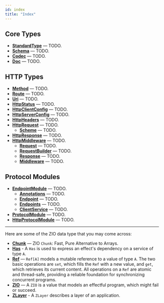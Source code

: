 ```yaml
---
id: index
title: "Index"
---
```


<!--
NOTE: These are ordered so that those with no dependencies are at the top and the ones with the most dependencies are at
the bottom.
-->

## Core Types

 - **[StandardType](standardtype.md)** — TODO.
 - **[Schema](schema.md)** — TODO.
 - **[Codec](codec.md)** — TODO.
 - **[Doc](doc.md)** — TODO.

## HTTP Types

 - **[Method](http/method.md)** — TODO.
 - **[Route](http/route.md)** — TODO.
 - **[Uri](http/uri.md)** — TODO.
 - **[HttpStatus](http/httpstatus.md)** — TODO.
 - **[HttpClientConfig](http/httpclientconfig.md)** — TODO.
 - **[HttpServerConfig](http/httpserverconfig.md)** — TODO.
 - **[HttpHeaders](http/httpheaders.md)** — TODO.
 - **[HttpRequest](http/httprequest.md)** — TODO.
   - **[Scheme](http/scheme.md)** — TODO.
 - **[HttpResponse](http/httpresponse.md)** — TODO.
 - **[HttpMiddleware](http/httpmiddleware.md)** — TODO.
   - **[Request](http/request.md)** — TODO.
   - **[RequestBuilder](http/requestbuilder.md)** — TODO.
   - **[Response](http/response.md)** — TODO.
   - **[Middleware](http/middleware.md)** — TODO.

## Protocol Modules

 - **[EndpointModule](modules/endpointmodule.md)** — TODO.
   - **[Annotations](modules/annotations.md)** — TODO.
   - **[Endpoint](modules/endpoint.md)** — TODO.
   - **[Endpoints](modules/endpoints.md)** — TODO.
   - **[ClientService](modules/clientservice.md)** — TODO.
 - **[ProtocolModule](modules/protocolmodule.md)** — TODO.
 - **[HttpProtocolModule](modules/httpprotocolmodule.md)** — TODO.

---

Here are some of the ZIO data type that you may come across:

 - **[Chunk]** — ZIO `Chunk`: Fast, Pure Alternative to Arrays.
 - **[Has]** - A `Has` is used to express an effect's dependency on a
 service of type `A`.
 - **[Ref]** — `Ref[A]` models a mutable reference to a value of type `A`.
 The two basic operations are `set`, which fills the `Ref` with a new value, and `get`, which retrieves its current
 content. All operations on a `Ref` are atomic and thread-safe, providing a reliable foundation for synchronizing
 concurrent programs.
 - **[ZIO]** — A `ZIO` is a value that models an effectful program, which
 might fail or succeed.
 - **[ZLayer]** - A `ZLayer` describes a layer of an application.

[chunk]: https://zio.dev/docs/datatypes/datatypes_chunk
[has]: https://zio.dev/docs/datatypes/datatypes_has
[ref]: https://zio.dev/docs/datatypes/datatypes_ref
[zio]: https://zio.dev/docs/datatypes/datatypes_io
[zlayer]: https://zio.dev/docs/datatypes/datatypes_zlayer
